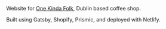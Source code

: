 Website for <a href="https://www.onekindafolk.ie">One Kinda Folk</a>, Dublin based coffee shop.

Built using Gatsby, Shopify, Prismic, and deployed with Netlify.
